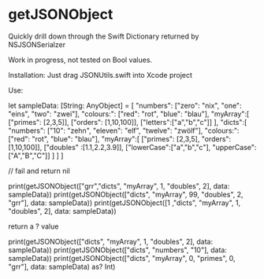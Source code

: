# getJSONObject
Quickly drill down through the Swift Dictionary returned by NSJSONSerialzer

Work in progress, not tested on Bool values.

Installation:
Just drag JSONUtils.swift into Xcode project

Use:

let sampleData: [String: AnyObject] = [
    "numbers": ["zero": "nix", "one": "eins", "two": "zwei"],
    "colours:": ["red": "rot", "blue": "blau"],
    "myArray":[
        ["primes": [2,3,5]],
        ["orders": [1,10,100]],
        ["letters":["a","b","c"]]
    ],
    "dicts":[
        "numbers": ["10": "zehn", "eleven": "elf", "twelve": "zwölf"],
        "colours:": ["red": "rot", "blue": "blau"],
        "myArray":[
            ["primes": [2,3,5], "orders": [1,10,100]],
            ["doubles" :[1.1,2.2,3.9]],
            ["lowerCase":["a","b","c"], "upperCase":["A","B","C"]]
        ]
    ]
]

// fail and return nil

print(getJSONObject(["grr","dicts", "myArray", 1, "doubles", 2], data: sampleData))
print(getJSONObject(["dicts", "myArray", 99, "doubles", 2, "grr"], data: sampleData))
print(getJSONObject([1 ,"dicts", "myArray", 1, "doubles", 2], data: sampleData))

return a ? value

print(getJSONObject(["dicts", "myArray", 1, "doubles", 2], data: sampleData))
print(getJSONObject(["dicts", "numbers", "10"], data: sampleData))
print(getJSONObject(["dicts", "myArray", 0, "primes", 0, "grr"], data: sampleData) as? Int)
